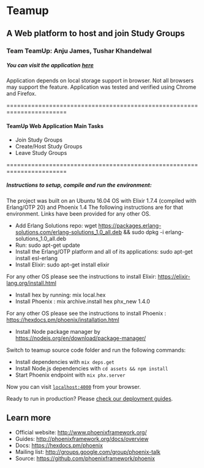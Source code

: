 # Teamup

## A Web platform to host and join Study Groups
### Team TeamUp:  Anju James, Tushar Khandelwal
##### You can visit the application [here](http://teamup.curiousmind.tech)

Application depends on local storage support in browser. Not all browsers may support the feature. 
Application was tested  and verified using Chrome and Firefox. 

=======================================================================
 #### TeamUp Web Application Main Tasks 
 
  * Join Study Groups
  * Create/Host Study Groups
  * Leave Study Groups
  
=======================================================================

##### Instructions to setup, compile and run the environment:

The project was built on an Ubuntu 16.04 OS with Elixir 1.7.4 (compiled with Erlang/OTP 20) and Phoenix 1.4
The following instructions are for  that environment. Links have been provided for any other OS.

  * Add Erlang Solutions repo: wget https://packages.erlang-solutions.com/erlang-solutions_1.0_all.deb && sudo dpkg -i erlang-     solutions_1.0_all.deb
  * Run: sudo apt-get update
  * Install the Erlang/OTP platform and all of its applications: sudo apt-get install esl-erlang
  * Install Elixir: sudo apt-get install elixir
 
 For any other OS please see the instructions to install Elixir: https://elixir-lang.org/install.html

  * Install hex by running: mix local.hex
  * Install Phoenix : mix archive.install hex phx_new 1.4.0
  
 For any other OS please see the instructions to install Phoenix : https://hexdocs.pm/phoenix/installation.html
 
  * Install Node package manager by https://nodejs.org/en/download/package-manager/
  
  Switch to teamup source code folder and run the following commands:
  
  * Install dependencies with `mix deps.get`
  * Install Node.js dependencies with `cd assets && npm install`
  * Start Phoenix endpoint with `mix phx.server`

Now you can visit [`localhost:4000`](http://localhost:4000) from your browser.

Ready to run in production? Please [check our deployment guides](http://www.phoenixframework.org/docs/deployment).

## Learn more

  * Official website: http://www.phoenixframework.org/
  * Guides: http://phoenixframework.org/docs/overview
  * Docs: https://hexdocs.pm/phoenix
  * Mailing list: http://groups.google.com/group/phoenix-talk
  * Source: https://github.com/phoenixframework/phoenix
